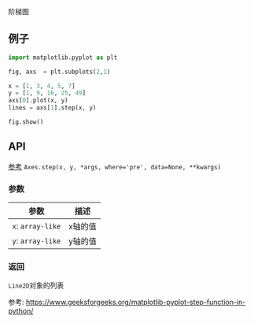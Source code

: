 阶梯图

## 例子


```python
import matplotlib.pyplot as plt

fig, axs  = plt.subplots(2,1)

x = [1, 3, 4, 5, 7]
y = [1, 9, 16, 25, 49]
axs[0].plot(x, y)
lines = axs[1].step(x, y)

fig.show()
```
## API
[参考](https://matplotlib.org/stable/api/_as_gen/matplotlib.axes.Axes.step.html#matplotlib.axes.Axes.step)
`Axes.step(x, y, *args, where='pre', data=None, **kwargs)`

### 参数
参数|描述
--|--
`x`: `array-like`|x轴的值
`y`: `array-like`|y轴的值



### 返回
`Line2D`对象的列表


参考:
https://www.geeksforgeeks.org/matplotlib-pyplot-step-function-in-python/